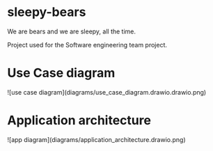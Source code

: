 # sleepy-bears
We are bears and we are sleepy, all the time.



Project used for the Software engineering team project.

<h1>Use Case diagram</h1>
![use case diagram](diagrams/use_case_diagram.drawio.drawio.png)

<h1>Application architecture</h1>
![app diagram](diagrams/application_architecture.drawio.png)
